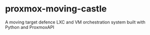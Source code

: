 # proxmox-moving-castle
A moving target defence LXC and VM orchestration system built with Python and ProxmoxAPI
